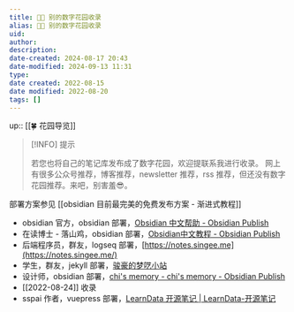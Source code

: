 ```yaml
---
title: 👬🏻 别的数字花园收录
alias: 👬🏻 别的数字花园收录
uid: 
author: 
description: 
date-created: 2024-08-17 20:43
date-modified: 2024-09-13 11:31
type: 
date created: 2022-08-15
date modified: 2022-08-20
tags: []
---
```


up:: [[🍀 花园导览]]

> [!INFO] 提示
>
> 若您也将自己的笔记库发布成了数字花园，欢迎提联系我进行收录。
> 网上有很多公众号推荐，博客推荐，newsletter 推荐，rss 推荐，但还没有数字花园推荐。来吧，别害羞😎。

部署方案参见 [[obsidian 目前最完美的免费发布方案 - 渐进式教程]]

- obsidian 官方，obsidian 部署，[Obsidian 中文帮助 - Obsidian Publish](https://publish.obsidian.md/help-zh/)
- 在读博士 - 落山鸡，obsidian 部署，[Obsidian中文教程 - Obsidian Publish](https://publish.obsidian.md/chinesehelp)
- 后端程序员，群友，logseq 部署，[https://notes.singee.me](https://notes.singee.me/)
- 学生，群友，jekyll 部署，[骏豪的梦呓小站](https://notes.zustcv.fun)
- 设计师，obsidian 部署，[chi's memory - chi's memory - Obsidian Publish](https://publish.obsidian.md/chiux/chi's+memory)
- [[2022-08-24]] 收录
- sspai 作者，vuepress 部署，[LearnData 开源笔记 | LearnData-开源笔记](https://newzone.top/)
